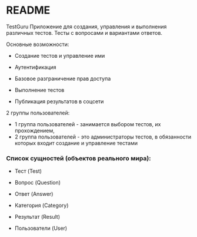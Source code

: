 # README

TestGuru
Приложение для создания, управления и выполнения различных тестов. Тесты с вопросами и вариантами ответов.

Основные возможности:


- Создание тестов и управление ими

- Аутентификация

- Базовое разграничение прав доступа

-  Выполнение тестов

- Публикация результатов в соцсети

2 группы пользователей:

- 1 группа пользователей - занимается выбором тестов, их прохождением,
- 2 группа пользователей - это администраторы тестов, в обязанности которых входит создание и управление тестами
### Список сущностей (объектов реального мира):
- Тест (Test)

- Вопрос (Question)

- Ответ (Answer)

- Категория (Category)

- Результат (Result)

- Пользователи (User)

